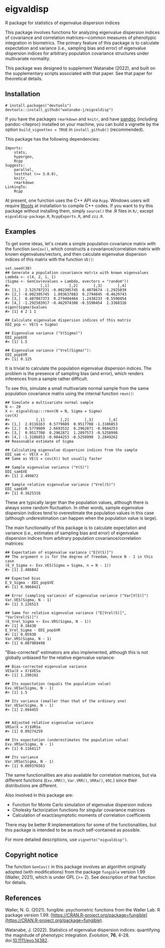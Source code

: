 # eigvaldisp
R package for statistics of eigenvalue dispersion indices

This package involves functions for analyzing eigenvalue dispersion
indices of covariance and correlation matrices&mdash;common measures
of phenotypic integration in biometrics.
The primary feature of this package is to calculate expectation and
variance (i.e., sampling bias and error) of eigenvalue dispersion indices
for arbitrary population covariance structures
under multivariate normality.

This package was designed to supplement Watanabe (2022),
and built on the supplementary scripts associated with that paper.
See that paper for theoretical details.


## Installation
```
# install.packages("devtools")
devtools::install_github("watanabe-j/eigvaldisp")
```
If you have the packages `rmarkdown` and `knitr`, and have
[pandoc](https://pandoc.org) (including pandoc-citeproc) installed
on your machine, you can build a vignette by the option
`build_vignettes = TRUE` in `install_github()` (recommended).

This package has the following dependencies:
```
Imports:
    stats,
    hypergeo,
    Rcpp
Suggests:
    parallel,
    testthat (>= 3.0.0),
    knitr,
    rmarkdown
LinkingTo:
    Rcpp
```

At present, one function uses the C++ API via `Rcpp`.
Windows users will require
[Rtools](https://cran.r-project.org/bin/windows/Rtools/)
at installation to compile C++ codes.
If you want to try this package without installing them,
simply `source()` the .R files in `R/`, except `eigvaldisp-package.R`,
`RcppExports.R`, and `zzz.R`.


## Examples

To get some ideas, let's create a simple population covariance matrix
with the function `GenCov()`, which constructs a covariance/correlation
matrix with known eigenvalues/vectors, and then calculate
eigenvalue dispersion indices of this matrix with the function `VE()`:
```
set.seed(30)
## Generate a population covariance matrix with known eigenvalues
Lambda <- c(4, 2, 1, 1)
(Sigma <- GenCov(evalues = Lambda, evectors = "random"))
#>              [,1]         [,2]       [,3]       [,4]
#> [1,]  2.525707231 -0.002305745  0.4878674 -1.2925039
#> [2,] -0.002305745  1.893637883  0.2794045 -0.4629743
#> [3,]  0.487867373  0.279404464  1.2438233 -0.5590454
#> [4,] -1.292503917 -0.462974308 -0.5590454  2.3368316
eigen(Sigma)$values
#> [1] 4 2 1 1

## Calculate eigenvalue dispersion indices of this matrix
EDI_pop <- VE(S = Sigma)

## Eigenvalue variance ("V(Sigma)")
EDI_pop$VE
#> [1] 1.5

## Eigenvalue variance ("Vrel(Sigma)"):
EDI_pop$VR
#> [1] 0.125
```

It is trivial to calculate the population eigenvalue dispersion indices.
The problem is the presence of sampling bias (and error),
which renders inferences from a sample rather difficult.

To see this, simulate a small multivariate normal sample from
the same population covariance matrix using
the internal function `rmvn()`:
```
## Simulate a multivariate normal sample
N <- 20
X <- eigvaldisp:::rmvn(N = N, Sigma = Sigma)
cov(X)
#>            [,1]       [,2]       [,3]       [,4]
#> [1,]  2.8116163  0.5779609  0.9517708 -1.3106853
#> [2,]  0.5779609  2.6693532  0.2962871 -0.9844253
#> [3,]  0.9517708  0.2962871  1.2897573 -0.5258998
#> [4,] -1.3106853 -0.9844253 -0.5258998  2.2849262
## Reasonable estimate of Sigma

## Calculating eigenvalue dispersion indices from the sample
EDI_sam <- VE(X = X)
## Same as VE(S = cov(X)) but usually faster

## Sample eigenvalue variance ("V(S)")
EDI_sam$VE
#> [1] 2.499072

## Sample relative eigenvalue variance ("Vrel(S)")
EDI_sam$VR
#> [1] 0.1625316
```

These are typically larger than the population values,
although there is always some random fluctuation. In other words,
sample eigenvalue dispersion indices tend to overestimate
the population values in this case
(although underestimation can happen when the population value is large).

The main functionality of this package is to calculate
expectation and variance (i.e., estimates of sampling bias and error)
of eigenvalue dispersion indices from arbitrary
population covariance/correlation matrices:
```
## Expectation of eigenvalue variance ("E[V(S)]")
## The argument n is for the degree of freedom, hence N - 1 in this case
(E_V_Sigma <- Exv.VES(Sigma = Sigma, n = N - 1))
#> [1] 2.486842

## Expected bias
E_V_Sigma - EDI_pop$VE
#> [1] 0.9868421

## Error (sampling variance) of eigenvalue variance ("Var[V(S)]")
Var.VES(Sigma, N - 1)
#> [1] 3.126513

## Same for relative eigenvalue variance ("E[Vrel(S)]", "Var[Vrel(S)]")
(E_Vrel_Sigma <- Exv.VRS(Sigma, N - 1))
#> [1] 0.18438
E_Vrel_Sigma - EDI_pop$VR
#> [1] 0.05938
Var.VRS(Sigma, N - 1)
#> [1] 0.007989498
```

"Bias-corrected" estimators are also implemented, although this is
not globally unbiased for the relative eigenvalue variance:
```
## Bias-corrected eigenvalue variance
VESa(X = X)$VESa
#> [1] 1.290192

## Its expectation (equals the population value)
Exv.VESa(Sigma, N - 1)
#> [1] 1.5

## Its variance (smaller than that of the ordinary one)
Var.VESa(Sigma, N - 1)
#> [1] 2.094455


## Adjusted relative eigenvalue variance
VRSa(X = X)$VRSa
#> [1] 0.09274259

## Its expectation (underestimates the population value)
Exv.VRSa(Sigma, N - 1)
#> [1] 0.1164117

## Its variance
Var.VRSa(Sigma, N - 1)
#> [1] 0.009376563
```

The same functionalities are also available for correlation matrices,
but via different functions (`Exv.VRR()`, `Var.VRR()`, `VRRa()`, etc.)
since their distributions are different.

Also involved in this package are:
- Function for Monte Carlo simulation of eigenvalue dispersion indices
- Cholesky factorization functions for singular covariance matrices
- Calculation of exact/asymptotic moments of correlation coefficients

There may be better R implementations for some of the functionalities,
but this package is intended to be as much self-contained as possible.

For more detailed descriptions, use `vignette("eigvaldisp")`.


## Copyright notice
The function `GenCov()` in this package involves an algorithm originally
adopted (with modifications) from the package `fungible` version 1.99
(Waller, 2021), which is under GPL (>= 2). See description of that function for details.


## References
Waller, N. G. (2021). fungible: psychometric functions from
the Waller Lab. R package version 1.99.
[https://CRAN.R-project.org/package=fungible](https://CRAN.R-project.org/package=fungible).

Watanabe, J. (2022). Statistics of eigenvalue dispersion indices: quantifying the magnitude of phenotypic integration. *Evolution*, **76**, 4&ndash;28. doi:[10.1111/evo.14382](https://doi.org/10.1111/evo.14382).
